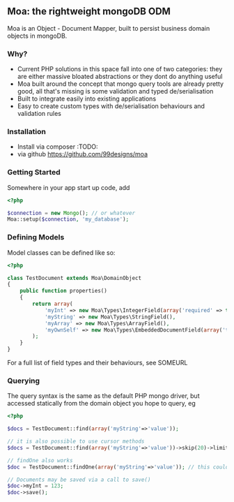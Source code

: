 ## Moa: the rightweight mongoDB ODM

Moa is an Object - Document Mapper, built to persist business domain objects in mongoDB.

### Why?
- Current PHP solutions in this space fall into one of two categories: they are either massive bloated abstractions or they dont do anything useful
- Moa built around the concept that mongo query tools are already pretty good, all that's missing is some validation and typed de/serialisation
- Built to integrate easily into existing applications
- Easy to create custom types with de/serialisation behaviours and validation rules


### Installation

- Install via composer :TODO:
- via github https://github.com/99designs/moa

### Getting Started

Somewhere in your app start up code, add

```php
<?php

$connection = new Mongo(); // or whatever
Moa::setup($connection, 'my_database');
```

### Defining Models

Model classes can be defined like so:

```php
<?php

class TestDocument extends Moa\DomainObject
{
    public function properties()
    {
        return array(
            'myInt' => new Moa\Types\IntegerField(array('required' => true)),            
            'myString' => new Moa\Types\StringField(),
            'myArray' => new Moa\Types\ArrayField(),
            'myOwnSelf' => new Moa\Types\EmbeddedDocumentField(array('type'=>'TestDocument')),
        );
    }
}
```

For a full list of field types and their behaviours, see SOMEURL


### Querying

The query syntax is the same as the default PHP mongo driver, but accessed statically from the domain object you hope to query, eg

```php
<?php

$docs = TestDocument::find(array('myString'=>'value'));

// it is also possible to use cursor methods
$docs = TestDocument::find(array('myString'=>'value'))->skip(20)->limit(10);

// findOne also works
$doc = TestDocument::findOne(array('myString'=>'value')); // this could except

// Documents may be saved via a call to save()
$doc->myInt = 123;
$doc->save();
```



